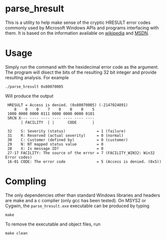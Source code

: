 # parse_hresult

This is a utility to help make sense of the cryptic HRESULT error codes commonly
used by Microsoft Windows APIs and programs interfacing with them. It is based
on the information available on
[wikipedia](https://en.wikipedia.org/wiki/HRESULT) and
[MSDN](https://msdn.microsoft.com/en-us/library/cc231198.aspx).

# Usage

Simply run the command with the hexidecimal error code as the argument. The
program will disect the bits of the resulting 32 bit integer and provide
resulting analysis. For example

    ./parse_hresult 0x80070005

Will produce the output

     HRESULT = Access is denied. (0x80070005) (-2147024891)
        8    0    0    7    0    0    0    5
     1000 0000 0000 0111 0000 0000 0000 0101
     SRCN X--- ---- ---- ---- ---- ---- ----
           | FACILITY  | |      CODE       |

     32    S: Severity (status)              = 1 (failure)
     31    R: Reserved (actual severity)     = 0 (normal)
     30    C: Customer (defined by)          = 0 (customer)
     29    N: NT mapped status value         = 0
     28    X: Is message ID?                 = 0
     27-17 FACILITY: The source of the error = 7 (FACILITY_WIN32: Win32 Error codes)
     16-01 CODE: The error code              = 5 (Access is denied. (0x5))

# Compling

The only dependencies other than standard Windows libraries and headers are make
and a c complier (only gcc has been tested). On MSYS2 or Cygwin, the
`parse_hresult.exe` executable can be produced by typing

    make

To remove the executable and object files, run

    make clean
